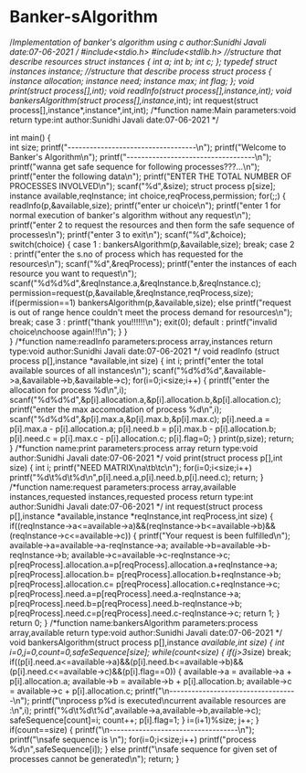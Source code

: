 # Banker-sAlgorithm
/*Implementation of banker's algorithm using c
 author:Sunidhi Javali
 date:07-06-2021
 */
#include<stdio.h>
#include<stdlib.h>
//structure that describe resources
struct instances
{
   int a;
   int b;
   int c;
};
typedef struct instances instance;
//structure that describe process
struct process
{
    instance allocation;
    instance need;
    instance max;
    int flag;
};
void print(struct process[],int);
void readInfo(struct process[],instance*,int);
void bankersAlgorithm(struct process[],instance*,int);
int request(struct process[],instance*,instance*,int,int);
/*function name:Main
  parameters:void
  return type:int
  author:Sunidhi Javali
  date:07-06-2021
*/

int main()
{  
   int size;
   printf("-----------------------------------\n");
   printf("Welcome to Banker's Algorithm\n");
   printf("-----------------------------------\n");
   printf("wanna get safe sequence for following processes???...\n");
   printf("enter the following data\n");
   printf("ENTER THE TOTAL NUMBER OF PROCESSES INVOLVED\n");
   scanf("%d",&size);
    struct process p[size];
    instance available,reqInstance;
    int choice,reqProcess,permission;
    for(;;)
    { 
      readInfo(p,&available,size);
      printf("enter ur choice\n");
      printf("enter 1 for normal execution of banker's algorithm without any request\n");
      printf("enter 2 to request the resources and then form the safe sequence of processes\n");
      printf("enter 3 to exit\n");
      scanf("%d",&choice);
      switch(choice)
      {
         case 1 : bankersAlgorithm(p,&available,size);
                  break;
         case 2 : printf("enter the s.no of process which has requested for the resources\n");
                  scanf("%d",&reqProcess);
                  printf("enter the instances of each resource you want to request\n");
                  scanf("%d%d%d",&reqInstance.a,&reqInstance.b,&reqInstance.c);
                  permission=request(p,&available,&reqInstance,reqProcess,size);
                  if(permission==1)
                     bankersAlgorithm(p,&available,size);
                  else 
                     printf("request is out of range hence couldn't meet the process demand for resources\n");
                  break;
         case 3 : printf("thank you!!!!!!\n");
                  exit(0);
         default : printf("invalid choice\nchoose again!!!\n");
      }
    }  
 }
/*function name:readInfo
  parameters:process array,instances
  return type:void
  author:Sunidhi Javali
  date:07-06-2021
*/
void readInfo (struct process p[],instance *available,int size)
{   int i;
    printf("enter the total available sources of all instances\n");
    scanf("%d%d%d",&available->a,&available->b,&available->c);
    for(i=0;i<size;i++)
    {
       printf("enter the allocation for process %d\n",i);
       scanf("%d%d%d",&p[i].allocation.a,&p[i].allocation.b,&p[i].allocation.c);
       printf("enter the max accomodation of process %d\n",i);
       scanf("%d%d%d",&p[i].max.a,&p[i].max.b,&p[i].max.c);
       p[i].need.a = p[i].max.a - p[i].allocation.a;
       p[i].need.b = p[i].max.b - p[i].allocation.b;
       p[i].need.c = p[i].max.c - p[i].allocation.c;
       p[i].flag=0;
    }
    print(p,size);
    return;
}
/*function name:print
  parameters:process array
  return type:void
  author:Sunidhi Javali
  date:07-06-2021
*/
void print(struct process p[],int size)
{
   int i;
   printf("NEED MATRIX\na\tb\tc\n");
   for(i=0;i<size;i++)
      printf("%d\t%d\t%d\n",p[i].need.a,p[i].need.b,p[i].need.c);
   return;
}
/*function name:request
  parameters:process array,available instances,requested instances,requested process
  return type:int
  author:Sunidhi Javali
  date:07-06-2021
*/
int request(struct process p[],instance *available,instance *reqInstance,int reqProcess,int size)
{ 
   if((reqInstance->a<=available->a)&&(reqInstance->b<=available->b)&&(reqInstance->c<=available->c))
   {
      printf("Your request is been fulfilled\n");
      available->a=available->a-reqInstance->a;
      available->b=available->b-reqInstance->b;
      available->c=available->c-reqInstance->c;
      p[reqProcess].allocation.a=p[reqProcess].allocation.a+reqInstance->a;
      p[reqProcess].allocation.b= p[reqProcess].allocation.b+reqInstance->b;
      p[reqProcess].allocation.c= p[reqProcess].allocation.c+reqInstance->c;
      p[reqProcess].need.a=p[reqProcess].need.a-reqInstance->a;
      p[reqProcess].need.b=p[reqProcess].need.b-reqInstance->b;
      p[reqProcess].need.c=p[reqProcess].need.c-reqInstance->c;
      return 1;
   }
   return 0;
}
/*function name:bankersAlgorithm
  parameters:process array,available
  return type:void
  author:Sunidhi Javali
  date:07-06-2021
*/
void bankersAlgorithm(struct process p[],instance *available,int size)
{
   int i=0,j=0,count=0,safeSequence[size];
   while(count<size)
   {  if(j>3*size)
          break;
      if((p[i].need.a<=available->a)&&(p[i].need.b<=available->b)&&(p[i].need.c<=available->c)&&(p[i].flag==0))
      {
         available->a = available->a + p[i].allocation.a;
         available->b = available->b + p[i].allocation.b;
         available->c = available->c + p[i].allocation.c;
         printf("\n-----------------------------------\n");
         printf("\nprocess p%d is executed\ncurrent available resources are :\n",i);
         printf("%d\t%d\t%d",available->a,available->b,available->c);
         safeSequence[count]=i;
         count++;
         p[i].flag=1;
      }
      i=(i+1)%size;
      j++;
   }
   if(count==size)
   {
      printf("\n-----------------------------------\n");
      printf("\nsafe sequence is \n");
      for(i=0;i<size;i++)
         printf("process %d\n",safeSequence[i]);
   }
   else
     printf("\nsafe sequence for given set of processes cannot be generated\n");
   return;
}


    
